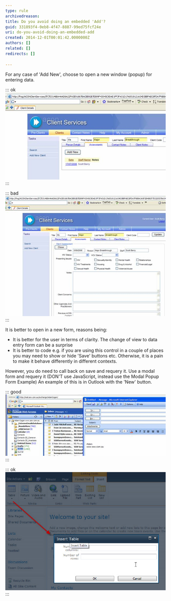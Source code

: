 ```yaml
---
type: rule
archivedreason: 
title: Do you avoid doing an embedded 'Add'?
guid: 331893f4-0eb8-4f47-8887-99ed75fcf24e
uri: do-you-avoid-doing-an-embedded-add
created: 2014-12-01T00:01:42.0000000Z
authors: []
related: []
redirects: []

---
```


For any case of 'Add New', choose to open a new window (popup) for entering data.

<!--endintro-->

::: ok  
![Figure: The 'Add New' button changes from a view into a data entry form](../../assets/EmbeddedAdd.jpg)  
:::  

::: bad  
![Figure: Bad Example - The 'Add New' button, shown in Figure 1, opened the page in the same window](../../assets/BadEmbeddedAdd.jpg)  
:::  

It is better to open in a new form, reasons being:

* It is better for the user in terms of clarity. The change of view to data entry form can be a surprise
* It is better to code e.g. if you are using this control in a couple of places you may need to show or hide 'Save' buttons etc. Otherwise, it is a pain to make it behave differently in different contexts.


However, you do need to call back on save and requery it.
 Use a modal form and requery it (DON'T use JavaScript, instead use the Modal Popup Form Example)
 An example of this is in Outlook with the 'New' button.

::: good  
![Figure: Good Example - the 'New' button in Outlook opens a new form for you to construct your email](../../assets/GoodEmbeddedAdd.jpg)  
:::  

::: ok  
![Figure: Adding a table in SharePoint have a popup with dimmed background](../../assets/sharepoint-add-table.jpg)  
:::
